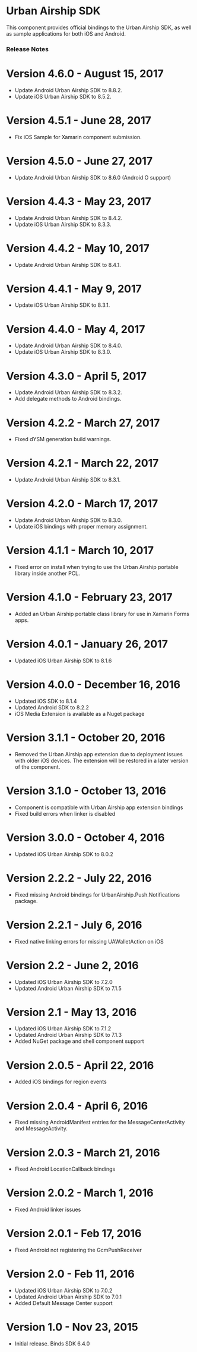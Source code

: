 # Urban Airship SDK

This component provides official bindings to the Urban Airship SDK, as well as sample applications for both iOS and Android.

### Release Notes

Version 4.6.0 - August 15, 2017
=============================
- Update Android Urban Airship SDK to 8.8.2.
- Update iOS Urban Airship SDK to 8.5.2.

Version 4.5.1 - June 28, 2017
=============================
- Fix iOS Sample for Xamarin component submission.

Version 4.5.0 - June 27, 2017
=============================
- Update Android Urban Airship SDK to 8.6.0 (Android O support)

Version 4.4.3 - May 23, 2017
============================
- Update Android Urban Airship SDK to 8.4.2.
- Update iOS Urban Airship SDK to 8.3.3.

Version 4.4.2 - May 10, 2017
============================
- Update Android Urban Airship SDK to 8.4.1.

Version 4.4.1 - May 9, 2017
===========================
- Update iOS Urban Airship SDK to 8.3.1.

Version 4.4.0 - May 4, 2017
===========================
- Update Android Urban Airship SDK to 8.4.0.
- Update iOS Urban Airship SDK to 8.3.0.

Version 4.3.0 - April 5, 2017
=============================
- Update Android Urban Airship SDK to 8.3.2.
- Add delegate methods to Android bindings.

Version 4.2.2 - March 27, 2017
==============================
- Fixed dYSM generation build warnings.

Version 4.2.1 - March 22, 2017
==============================
- Update Android Urban Airship SDK to 8.3.1.

Version 4.2.0 - March 17, 2017
==============================
- Update Android Urban Airship SDK to 8.3.0.
- Update iOS bindings with proper memory assignment.

Version 4.1.1 - March 10, 2017
==============================
- Fixed error on install when trying to use the Urban Airship portable library inside another PCL.

Version 4.1.0 - February 23, 2017
=================================
- Added an Urban Airship portable class library for use in Xamarin Forms apps.

Version 4.0.1 - January 26, 2017
================================
- Updated iOS Urban Airship SDK to 8.1.6

Version 4.0.0 - December 16, 2016
=================================
- Updated iOS SDK to 8.1.4
- Updated Android SDK to 8.2.2
- iOS Media Extension is available as a Nuget package

Version 3.1.1 - October 20, 2016
================================
- Removed the Urban Airship app extension due to deployment issues with older iOS devices. The extension will be restored in a later version of the component.

Version 3.1.0 - October 13, 2016
================================
- Component is compatible with Urban Airship app extension bindings
- Fixed build errors when linker is disabled

Version 3.0.0 - October 4, 2016
===============================
- Updated iOS Urban Airship SDK to 8.0.2

Version 2.2.2 - July 22, 2016
=============================
- Fixed missing Android bindings for UrbanAirship.Push.Notifications package.

Version 2.2.1 - July 6, 2016
============================
- Fixed native linking errors for missing UAWalletAction on iOS

Version 2.2 - June 2, 2016
==========================
- Updated iOS Urban Airship SDK to 7.2.0
- Updated Android Urban Airship SDK to 7.1.5

Version 2.1 - May 13, 2016
==========================
- Updated iOS Urban Airship SDK to 7.1.2
- Updated Android Urban Airship SDK to 7.1.3
- Added NuGet package and shell component support

Version 2.0.5 - April 22, 2016
==============================
 - Added iOS bindings for region events

Version 2.0.4 - April 6, 2016
==============================
 - Fixed missing AndroidManifest entries for the  MessageCenterActivity and MessageActivity.

Version 2.0.3 - March 21, 2016
==============================
 - Fixed Android LocationCallback bindings

Version 2.0.2 - March 1, 2016
=============================
 - Fixed Android linker issues

Version 2.0.1 - Feb 17, 2016
============================
 - Fixed Android not registering the GcmPushReceiver

Version 2.0 - Feb 11, 2016
==========================
 - Updated iOS Urban Airship SDK to 7.0.2
 - Updated Android Urban Airship SDK to 7.0.1
 - Added Default Message Center support

Version 1.0 - Nov 23, 2015
==========================
  - Initial release. Binds SDK 6.4.0

